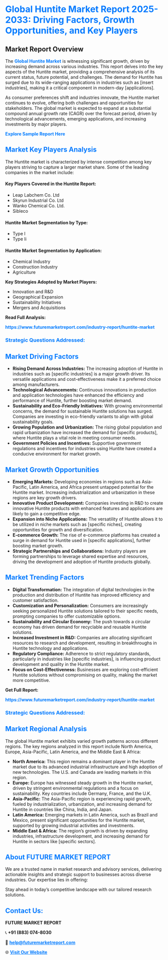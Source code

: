 <h1 style="color: #007BFF;">Global Huntite Market Report 2025-2033: Driving Factors, Growth Opportunities, and Key Players</h1>

<section id="overview">
<h2>Market Report Overview</h2>
<p>The <a href="https://www.futuremarketreport.com/industry-report/huntite-market" style="color: #007BFF; text-decoration: none;"><strong>Global Huntite Market</strong></a> is witnessing significant growth, driven by increasing demand across various industries. This report delves into the key aspects of the Huntite market, providing a comprehensive analysis of its current status, future potential, and challenges. The demand for Huntite has surged due to its wide-ranging applications in industries such as [insert industries], making it a critical component in modern-day [applications].</p>
<p>As consumer preferences shift and industries innovate, the Huntite market continues to evolve, offering both challenges and opportunities for stakeholders. The global market is expected to expand at a substantial compound annual growth rate (CAGR) over the forecast period, driven by technological advancements, emerging applications, and increasing investments by major players.</p>
</section>

<section id="overview">
<p><a href="https://www.futuremarketreport.com/request-sample/reportId=29699" style="color: #007BFF; text-decoration: none;"><strong>Explore Sample Report Here</strong></a></p>
</section>

<section id="key-players">
<h2 style="color: #007BFF;">Market Key Players Analysis</h2>
<p>The Huntite market is characterized by intense competition among key players striving to capture a larger market share. Some of the leading companies in the market include:</p>
<h4>Key Players Covered in the Huntite Report:</h4>
<ul><li>Leap Labchem Co. Ltd</li><li>Skyrun Industrial Co. Ltd</li><li>Wanko Chemical Co. Ltd.</li><li>Sibleco</li></ul>
<h4>Huntite Market Segmentation by Type:</h4>
<ul><li>Type I</li><li>Type Ii</li></ul>

<h4>Huntite Market Segmentation by Application:</h4>
<ul><li>Chemical Industry</li><li>Construction Industry</li><li>Agriculture</li></ul>
<p><strong>Key Strategies Adopted by Market Players:</strong></p>
<ul>
<li>Innovation and R&D</li>
<li>Geographical Expansion</li>
<li>Sustainability Initiatives</li>
<li>Mergers and Acquisitions</li>
</ul>
</section>

<section>
<p><strong>Read Full Analysis: </strong></p><a href="https://www.futuremarketreport.com/industry-report/huntite-market" style="color: #007BFF; text-decoration: none;"><strong>https://www.futuremarketreport.com/industry-report/huntite-market</strong></a>
<h3 style="color: #007BFF;">Strategic Questions Addressed:</h3>
</section>

<section id="driving-factors">
<h2 style="color: #007BFF;">Market Driving Factors</h2>
<ul>
<li><strong>Rising Demand Across Industries:</strong> The increasing adoption of Huntite in industries such as [specific industries] is a major growth driver. Its versatile applications and cost-effectiveness make it a preferred choice among manufacturers.</li>
<li><strong>Technological Advancements:</strong> Continuous innovations in production and application technologies have enhanced the efficiency and performance of Huntite, further boosting market demand.</li>
<li><strong>Sustainability and Eco-Friendly Initiatives:</strong> With growing environmental concerns, the demand for sustainable Huntite solutions has surged. Companies are investing in eco-friendly variants to align with global sustainability goals.</li>
<li><strong>Growing Population and Urbanization:</strong> The rising global population and rapid urbanization have increased the demand for [specific products], where Huntite plays a vital role in meeting consumer needs.</li>
<li><strong>Government Policies and Incentives:</strong> Supportive government regulations and incentives for industries using Huntite have created a conducive environment for market growth.</li>
</ul>
</section>

<section id="growth-opportunities">
<h2 style="color: #007BFF;">Market Growth Opportunities</h2>
<ul>
<li><strong>Emerging Markets:</strong> Developing economies in regions such as Asia-Pacific, Latin America, and Africa present untapped potential for the Huntite market. Increasing industrialization and urbanization in these regions are key growth drivers.</li>
<li><strong>Innovative Product Development:</strong> Companies investing in R&D to create innovative Huntite products with enhanced features and applications are likely to gain a competitive edge.</li>
<li><strong>Expansion into Niche Applications:</strong> The versatility of Huntite allows it to be utilized in niche markets such as [specific niches], creating opportunities for growth and diversification.</li>
<li><strong>E-commerce Growth:</strong> The rise of e-commerce platforms has created a surge in demand for Huntite used in [specific applications], further boosting market growth.</li>
<li><strong>Strategic Partnerships and Collaborations:</strong> Industry players are forming partnerships to leverage shared expertise and resources, driving the development and adoption of Huntite products globally.</li>
</ul>
</section>

<section id="trending-factors">
<h2 style="color: #007BFF;">Market Trending Factors</h2>
<ul>
<li><strong>Digital Transformation:</strong> The integration of digital technologies in the production and distribution of Huntite has improved efficiency and customer satisfaction.</li>
<li><strong>Customization and Personalization:</strong> Consumers are increasingly seeking personalized Huntite solutions tailored to their specific needs, prompting companies to offer customizable options.</li>
<li><strong>Sustainability and Circular Economy:</strong> The push towards a circular economy has driven demand for recyclable and reusable Huntite solutions.</li>
<li><strong>Increased Investment in R&D:</strong> Companies are allocating significant resources to research and development, resulting in breakthroughs in Huntite technology and applications.</li>
<li><strong>Regulatory Compliance:</strong> Adherence to strict regulatory standards, particularly in industries like [specific industries], is influencing product development and quality in the Huntite market.</li>
<li><strong>Focus on Cost-Effectiveness:</strong> Businesses are exploring cost-efficient Huntite solutions without compromising on quality, making the market more competitive.</li>
</ul>
</section>

<section>
<p><strong>Get Full Report: </strong></p><a href="https://www.futuremarketreport.com/industry-report/huntite-market" style="color: #007BFF; text-decoration: none;"><strong>https://www.futuremarketreport.com/industry-report/huntite-market</strong></a>
<h3 style="color: #007BFF;">Strategic Questions Addressed:</h3>
</section>


<section id="regional-analysis">
<h2 style="color: #007BFF;">Market Regional Analysis</h2>
<p>The global Huntite market exhibits varied growth patterns across different regions. The key regions analyzed in this report include North America, Europe, Asia-Pacific, Latin America, and the Middle East & Africa:</p>
<ul>
<li><strong>North America:</strong> This region remains a dominant player in the Huntite market due to its advanced industrial infrastructure and high adoption of new technologies. The U.S. and Canada are leading markets in this region.</li>
<li><strong>Europe:</strong> Europe has witnessed steady growth in the Huntite market, driven by stringent environmental regulations and a focus on sustainability. Key countries include Germany, France, and the U.K.</li>
<li><strong>Asia-Pacific:</strong> The Asia-Pacific region is experiencing rapid growth, fueled by industrialization, urbanization, and increasing demand for Huntite in countries like China, India, and Japan.</li>
<li><strong>Latin America:</strong> Emerging markets in Latin America, such as Brazil and Mexico, present significant opportunities for the Huntite market, supported by growing industrial activities and investments.</li>
<li><strong>Middle East & Africa:</strong> The region’s growth is driven by expanding industries, infrastructure development, and increasing demand for Huntite in sectors like [specific sectors].</li>
</ul>
</section>

<footer>
<h2 style="color: #007BFF;">About FUTURE MARKET REPORT</h2>
<p>We are a trusted name in market research and advisory services, delivering actionable insights and strategic support to businesses across diverse industries. Our expertise lies in offering:</p>

<p>Stay ahead in today’s competitive landscape with our tailored research solutions.</p>

<h2 style="color: #007BFF;">Contact Us:</h2>
<p><strong>FUTURE MARKET REPORT</strong></p>
<p>📞 <strong>+91 (883) 074-8030</strong></p>
<p>📧 <strong><a href="mailto:help@futuremarketreport.com" style="color: #007BFF;">help@futuremarketreport.com</a></strong></p>
<p>🌐 <strong><a href="https://www.futuremarketreport.com/" style="color: #007BFF;">Visit Our Website</a></strong></p>
</footer>